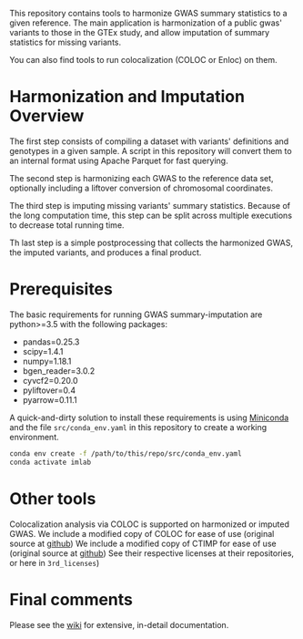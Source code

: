 
This repository contains tools to harmonize GWAS summary statistics to a given reference.
The main application is harmonization of a public gwas' variants to those in the GTEx study,
and allow imputation of summary statistics for missing variants.

You can also find tools to run colocalization (COLOC or Enloc) on them.

# Harmonization and Imputation Overview

The first step consists of compiling a dataset with variants' definitions and genotypes in a given sample.
A script in this repository will convert them to an internal format using Apache Parquet for fast querying.

The second step is harmonizing each GWAS to the reference data set, optionally including a liftover conversion of chromosomal coordinates.

The third step is imputing missing variants' summary statistics. Because of the long computation time, this step can be split across multiple executions
to decrease total running time.

Th last step is a simple postprocessing that collects the harmonized GWAS, the imputed variants, and produces a final product.

# Prerequisites

The basic requirements for running GWAS summary-imputation are python>=3.5 with the following packages:
 
- pandas=0.25.3
- scipy=1.4.1
- numpy=1.18.1
- bgen_reader=3.0.2
- cyvcf2=0.20.0
- pyliftover=0.4
- pyarrow=0.11.1

A quick-and-dirty solution to install these requirements is using [Miniconda](https://www.anaconda.com/open-source) and the file `src/conda_env.yaml`
in this repository to create a working environment.

```bash
conda env create -f /path/to/this/repo/src/conda_env.yaml
conda activate imlab
```

# Other tools

Colocalization analysis via COLOC is supported on harmonized or imputed GWAS.
We include a modified copy of COLOC for ease of use (original source at [github](https://github.com/chr1swallace/coloc))
We include a modified copy of CTIMP for ease of use (original source at [github](https://github.com/yiminghu/CTIMP))
See their respective licenses at their repositories, or here in `3rd_licenses`)

# Final comments

Please see the [wiki](https://github.com/hakyimlab/summary-gwas-imputation/wiki) for extensive, in-detail documentation.
